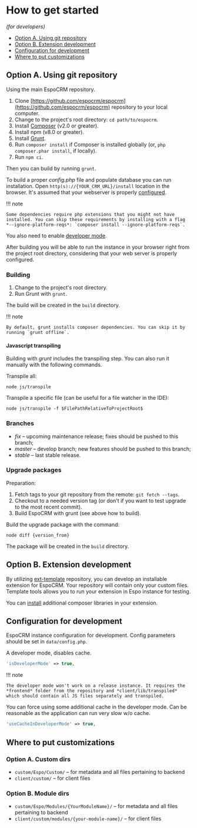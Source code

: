 # How to get started

*(for developers)*

* [Option A. Using git repository](#option-a-using-git-repository)
* [Option B. Extension development](#option-b-extension-development)
* [Configuration for development](#configuration-for-development)
* [Where to put customizations](#where-to-put-customizations)

## Option A. Using git repository

Using the main EspoCRM repository.

1. Clone [https://github.com/espocrm/espocrm](https://github.com/espocrm/espocrm) repository to your local computer.
2. Change to the project's root directory: `cd path/to/espocrm`.
3. Install [Composer](https://getcomposer.org/doc/00-intro.md) (v2.0 or greater).
4. Install npm (v8.0 or greater).
5. Install [Grunt](https://gruntjs.com/installing-grunt).
6. Run `composer install` if Composer is installed globally (or, `php composer.phar install`, if locally).
7. Run `npm ci`.

Then you can build by running `grunt`.

To build a proper *config.php* file and populate database you can run installation. Open `http(s)://{YOUR_CRM_URL}/install` location in the browser. It's assumed that your webserver is properly [configured](../administration/server-configuration.md).

!!! note

    Some dependencies require php extensions that you might not have installed. You can skip these requirements by installing with a flag *--ignore-platform-reqs*: `composer install --ignore-platform-reqs`.

You also need to enable [developer mode](#configuration-for-development).

After building you will be able to run the instance in your browser right from the project root directory, considering that your web server is properly configured.

### Building

1. Change to the project's root directory.
2. Run Grunt with `grunt`.

The build will be created in the `build` directory.

!!! note

    By default, grunt installs composer dependencies. You can skip it by running `grunt offline`.


#### Javascript transpiling

Building with *grunt* includes the transpiling step. You can also run it manually with the following commands.

Transpile all:

```
node js/transpile
```

Transpile a specific file (can be useful for a file watcher in the IDE):

```
node js/transpile -f $FilePathRelativeToProjectRoot$
```

### Branches

* *fix* – upcoming maintenance release; fixes should be pushed to this branch;
* *master* – develop branch; new features should be pushed to this branch;
* *stable* – last stable release.

### Upgrade packages

Preparation:

1. Fetch tags to your git repository from the remote: `git fetch --tags`.
2. Checkout to a needed version tag (or don't if you want to test upgrade to the most recent commit).
3. Build EspoCRM with grunt (see above how to build).

Build the upgrade package with the command:

```
node diff {version_from}
```

The package will be created in the `build` directory.

## Option B. Extension development

By utilizing [ext-template](https://github.com/espocrm/ext-template) repository, you can develop an installable extension for EspoCRM. Your repository will contain only your custom files. Template tools allows you to run your extension in Espo instance for testing.

You can [install](autoload.md) additional composer libraries in your extension.

## Configuration for development

EspoCRM instance configuration for development. Config parameters should be set in `data/config.php`.

A developer mode, disables cache.

```php
'isDeveloperMode' => true,
```

!!! note

    The developer mode won't work on a release instance. It requires the *frontend* folder from the repository and *client/lib/transpiled* which should contain all JS files separately and transpiled.

You can force using some additional cache in the developer mode. Can be reasonable as the application can run very slow w/o cache.

```php
'useCacheInDeveloperMode' => true,
```


## Where to put customizations

### Option A. Custom dirs

* `custom/Espo/Custom/` – for metadata and all files pertaining to backend
* `client/custom/` – for client files

### Option B. Module dirs

* `custom/Espo/Modules/{YourModuleName}/` – for metadata and all files pertaining to backend
* `client/custom/modules/{your-module-name}/` – for client files

